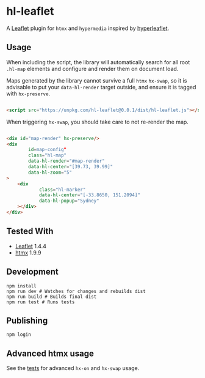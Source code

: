 # hl-leaflet

A [Leaflet](http://leafletjs.com/) plugin for `htmx` and `hypermedia` inspired
by [hyperleaflet](https://github.com/cemrehancavdar/hyperleaflet).

## Usage

When including the script, the library will automatically search for
all root `.hl-map` elements and configure and render them on document load.

Maps generated by the library cannot survive a full `htmx` `hx-swap`,
so it is advisable to put your `data-hl-render` target outside, and ensure it is
tagged with `hx-preserve`.

```html

<script src="https://unpkg.com/hl-leaflet@0.0.1/dist/hl-leaflet.js"></script>
```

When triggering `hx-swap`, you should take care to not re-render the map.

```html

<div id="map-render" hx-preserve/>
<div
        id=map-config"
        class="hl-map"
        data-hl-render="#map-render"
        data-hl-center="[39.73, 39.99]"
        data-hl-zoom="5"
>
    <div
            class="hl-marker"
            data-hl-center="[-33.8650, 151.2094]"
            data-hl-popup="Sydney"
    ></div>
</div>
```

## Tested With

- [Leaflet](http://leafletjs.com/) 1.4.4
- [htmx](https://htmx.org/) 1.9.9

## Development

```shell
npm install
npm run dev # Watches for changes and rebuilds dist
npm run build # Builds final dist
npm run test # Runs tests
```

## Publishing

```shell
npm login
```

## Advanced htmx usage

See the [tests](https://github.com/IodeSystems/hl-leaflet/blob/main/src/hl-leaflet.test.ts) for advanced `hx-on`
and `hx-swap` usage.
